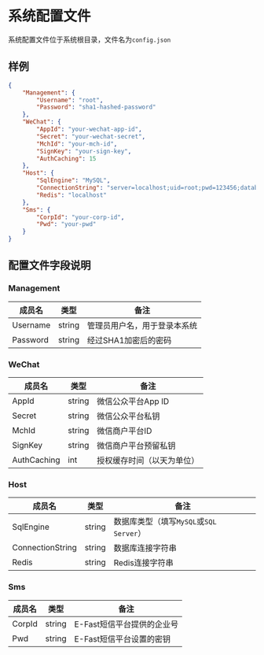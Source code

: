 # 系统配置文件

系统配置文件位于系统根目录，文件名为`config.json`

## 样例

```json
{
    "Management": {
        "Username": "root",
        "Password": "sha1-hashed-password"
    },
    "WeChat": {
        "AppId": "your-wechat-app-id",
        "Secret": "your-wechat-secret",
        "MchId": "your-mch-id",
        "SignKey": "your-sign-key",
        "AuthCaching": 15
    },
    "Host": {
        "SqlEngine": "MySQL",
        "ConnectionString": "server=localhost;uid=root;pwd=123456;database=hd_usercenter",
        "Redis": "localhost"
    },
    "Sms": {
        "CorpId": "your-corp-id",
        "Pwd": "your-pwd"
    }
}
```

## 配置文件字段说明

### Management

| 成员名 | 类型 | 备注 |
|--------|-----|------|
| Username | string | 管理员用户名，用于登录本系统 |
| Password | string | 经过SHA1加密后的密码 |

### WeChat

| 成员名 | 类型 | 备注 |
|--------|-----|------|
| AppId | string | 微信公众平台App ID |
| Secret | string | 微信公众平台私钥 |
| MchId | string | 微信商户平台ID |
| SignKey | string | 微信商户平台预留私钥 |
| AuthCaching | int | 授权缓存时间（以天为单位） |

### Host

| 成员名 | 类型 | 备注 |
|--------|-----|------|
| SqlEngine | string | 数据库类型（填写`MySQL`或`SQL Server`） |
| ConnectionString | string | 数据库连接字符串 |
| Redis | string | Redis连接字符串 |

### Sms

| 成员名 | 类型 | 备注 |
|--------|-----|------|
| CorpId | string | E-Fast短信平台提供的企业号 |
| Pwd | string | E-Fast短信平台设置的密钥 |